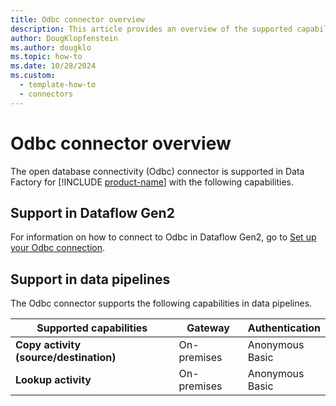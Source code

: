 ```yaml
---
title: Odbc connector overview
description: This article provides an overview of the supported capabilities of the Odbc connector.
author: DougKlopfenstein
ms.author: dougklo
ms.topic: how-to
ms.date: 10/28/2024
ms.custom:
  - template-how-to
  - connectors
---
```


# Odbc connector overview

The open database connectivity (Odbc) connector is supported in Data Factory for [!INCLUDE [product-name](../includes/product-name.md)] with the following capabilities.


## Support in Dataflow Gen2

For information on how to connect to Odbc in Dataflow Gen2, go to [Set up your Odbc connection](connector-odbc.md).

## Support in data pipelines

The Odbc connector supports the following capabilities in data pipelines.

| Supported capabilities | Gateway | Authentication |
| --- | --- | ---|
| **Copy activity (source/destination)** | On-premises | Anonymous<br/>Basic |
| **Lookup activity** | On-premises | Anonymous<br/>Basic |
